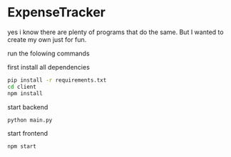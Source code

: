 # ExpenseTracker

yes i know there are plenty of programs that do the same. But I wanted to create my own just for fun.

run the folowing commands

first install all dependencies

```cmd
pip install -r requirements.txt
cd client
npm install
```

start backend

```cmd
python main.py
```

start frontend
```cmd
npm start
```
